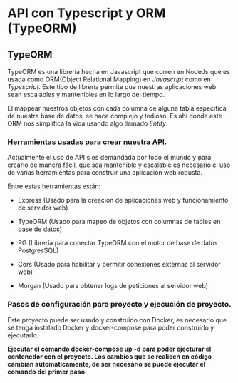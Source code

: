 # API con Typescript y ORM (TypeORM)

## TypeORM

TypeORM es una librería hecha en Javascript que corren en NodeJs que es usada como ORM(Object Relational Mapping) en *Javascript* como en *Typescript*. Este tipo de librería permite que nuestras aplicaciones web sean escalables y mantenibles en lo largo del tiempo.

El mappear nuestros objetos con cada columna de alguna tabla específica de nuestra base de datos, se hace complejo y tedioso. Es ahí donde este ORM nos simplifica la vida usando algo llamado *Entity*.

### Herramientas usadas para crear nuestra API.

Actualmente el uso de API's es demandada por todo el mundo y para crearlo de manera fácil, que sea mantenible y escalable es necesario el uso de varias herramientas para construir una aplicación web robusta.

Entre estas herramientas están:

* Express (Usado para la creación de aplicaciones web y funcionamiento de servidor web)

* TypeORM (Usado para mapeo de objetos con columnas de tables en base de datos)

* PG (Librería para conectar TypeORM con el motor de base de datos PostgresSQL)

* Cors (Usado para habilitar y permitir conexiones externas al servidor web)

* Morgan (Usado para obtener logs de peticiones al servidor web)

### Pasos de configuración para proyecto y ejecución de proyecto.

Este proyecto puede ser usado y construido con Docker, es necesario que se tenga instalado Docker y docker-compose para poder construirlo y ejecutarlo.

**Ejecutar el comando docker-compose up -d para poder ejecturar el contenedor con el proyecto. Los cambios que se realicen en código cambian automáticamente, de ser necesario se puede ejecutar el comando del primer paso.**

